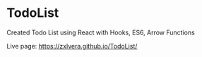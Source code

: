 # TodoList
Created Todo List using React with Hooks, ES6, Arrow Functions

Live page: https://zxlvera.github.io/TodoList/
